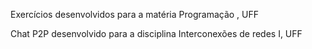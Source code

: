 Exercícios desenvolvidos para a matéria Programação , UFF


Chat P2P desenvolvido para a disciplina Interconexões de redes I, UFF
